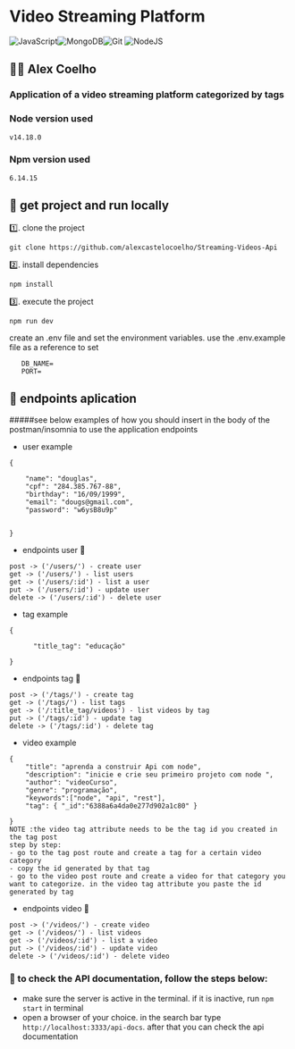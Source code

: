 # Video Streaming Platform 

![JavaScript](https://img.shields.io/badge/javascript-%23323330.svg?style=for-the-badge&logo=javascript&logoColor=%23F7DF1E)![MongoDB](https://img.shields.io/badge/MongoDB-%234ea94b.svg?style=for-the-badge&logo=mongodb&logoColor=white)![Git](https://img.shields.io/badge/git-%23F05033.svg?style=for-the-badge&logo=git&logoColor=white)	![NodeJS](https://img.shields.io/badge/node.js-6DA55F?style=for-the-badge&logo=node.js&logoColor=white)

##  👨‍💻   Alex Coelho 

### Application of a video streaming platform categorized by tags
### Node version used
```
v14.18.0
```
### Npm version used
```
6.14.15
```


## :beginner: get project and run locally
1️⃣. clone the project
 ```
 git clone https://github.com/alexcastelocoelho/Streaming-Videos-Api
 ```
2️⃣. install dependencies
 ```
 npm install
 ```
3️⃣. execute the project
 ```
 npm run dev
 ```
create an .env file and set the environment variables. use the .env.example file as a reference to set
 ```
    DB_NAME=
    PORT=

 ```

## 📄 endpoints aplication 
#####see below examples of how you should insert in the body of the postman/insomnia to use the application endpoints
* user example
```
{
	
	"name": "douglas",
	"cpf": "284.385.767-88",
	"birthday": "16/09/1999",
	"email": "dougs@gmail.com",
	"password": "w6ysB8u9p"    
	
	
}
```

* endpoints user 🧑
 ```
 post -> ('/users/') - create user
 get -> ('/users/') - list users
 get -> ('/users/:id') - list a user
 put -> ('/users/:id') - update user
 delete -> ('/users/:id') - delete user
 ```

* tag example
```
{
	
	  "title_tag": "educação"	

}
```
 * endpoints tag 📝  
 ```
 post -> ('/tags/') - create tag
 get -> ('/tags/') - list tags
 get -> ('/:title_tag/videos') - list videos by tag
 put -> ('/tags/:id') - update tag
 delete -> ('/tags/:id') - delete tag
 ```

* video example
```
{
	"title": "aprenda a construir Api com node",
	"description": "inicie e crie seu primeiro projeto com node ",
	"author": "videoCurso",
	"genre": "programação",
	"keywords":["node", "api", "rest"],	
	"tag": { "_id":"6388a6a4da0e277d902a1c80" }
		
}
NOTE :the video tag attribute needs to be the tag id you created in the tag post
step by step:
- go to the tag post route and create a tag for a certain video category
- copy the id generated by that tag
- go to the video post route and create a video for that category you want to categorize. in the video tag attribute you paste the id generated by tag
```

 * endpoints video 🎥 
 ```
 post -> ('/videos/') - create video
 get -> ('/videos/') - list videos
 get -> ('/videos/:id') - list a video
 put -> ('/videos/:id') - update video
 delete -> ('/videos/:id') - delete video
 ```

 

 ### :scroll: to check the API documentation, follow the steps below:
* make sure the server is active in the terminal. if it is inactive, run `npm start` in terminal
* open a browser of your choice. in the search bar type `http://localhost:3333/api-docs`. after that you can check the api documentation
